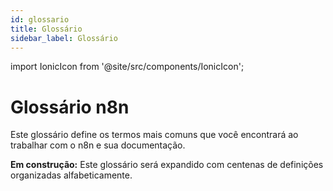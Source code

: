 ```yaml
---
id: glossario
title: Glossário
sidebar_label: Glossário
---
```

import IonicIcon from '@site/src/components/IonicIcon';

# <IonicIcon name="book-outline" size={32} /> Glossário n8n

Este glossário define os termos mais comuns que você encontrará ao trabalhar com o n8n e sua documentação.

**<IonicIcon name="construct-outline" size={16} color="#f59e0b" /> Em construção:** Este glossário será expandido com centenas de definições organizadas alfabeticamente.
